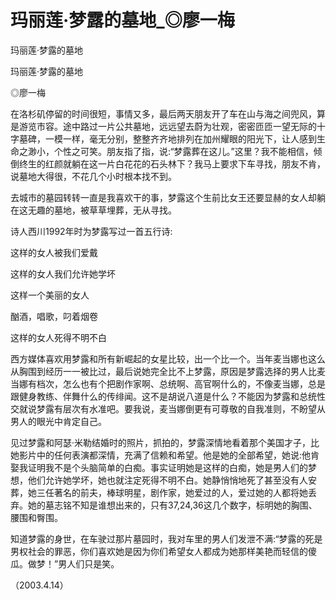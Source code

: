 # 玛丽莲·梦露的墓地_◎廖一梅

玛丽莲·梦露的墓地

玛丽莲·梦露的墓地

◎廖一梅

在洛杉矶停留的时间很短，事情又多，最后两天朋友开了车在山与海之间兜风，算是游览市容。途中路过一片公共墓地，远远望去蔚为壮观，密密匝匝一望无际的十字墓碑，一模一样，毫无分别，整整齐齐地排列在加州耀眼的阳光下，让人感到生命之渺小，个性之可笑。朋友指了指，说:“梦露葬在这儿。”这里？我不能相信，倾倒终生的红颜就躺在这一片白花花的石头林下？我马上要求下车寻找，朋友不肯，说墓地大得很，不花几个小时根本找不到。

去城市的墓园转转一直是我喜欢干的事，梦露这个生前比女王还要显赫的女人却躺在这无趣的墓地，被草草埋葬，无从寻找。

诗人西川1992年时为梦露写过一首五行诗:

这样的女人被我们爱戴

这样的女人我们允许她学坏

这样一个美丽的女人

酗酒，唱歌，叼着烟卷

这样的女人死得不明不白

西方媒体喜欢用梦露和所有新崛起的女星比较，出一个比一个。当年麦当娜也这么从胸围到经历一一被比过，最后说她完全比不上梦露，原因是梦露选择的男人比麦当娜有档次，怎么也有个把剧作家啊、总统啊、高官啊什么的，不像麦当娜，总是跟健身教练、伴舞什么的传绯闻。这不是胡说八道是什么？不能因为梦露和总统性交就说梦露有层次有水准吧。要我说，麦当娜倒更有可尊敬的自我准则，不盼望从男人的眼光中肯定自己。

见过梦露和阿瑟·米勒结婚时的照片，抓拍的，梦露深情地看着那个美国才子，比她影片中的任何表演都深情，充满了信赖和希望。他是她的全部希望，她说:他肯娶我证明我不是个头脑简单的白痴。事实证明她是这样的白痴，她是男人们的梦想，他们允许她学坏，她也就注定死得不明不白。她静悄悄地死了甚至没有人安葬，她三任著名的前夫，棒球明星，剧作家，她爱过的人，爱过她的人都将她丢弃。她的墓志铭不知是谁想出来的，只有37,24,36这几个数字，标明她的胸围、腰围和臀围。

知道梦露的身世，在车驶过那片墓园时，我对车里的男人们发泄不满:“梦露的死是男权社会的罪恶，你们喜欢她是因为你们希望女人都成为她那样美艳而轻信的傻瓜。做梦！”男人们只是笑。

（2003.4.14）